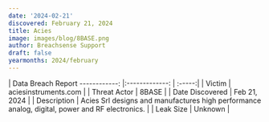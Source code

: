 ```yaml
---
date: '2024-02-21'
discovered: February 21, 2024
title: Acies
image: images/blog/8BASE.png
author: Breachsense Support
draft: false
yearmonths: 2024/february
---
```



| Data Breach Report
------------:     |:-------------:    | :-----:|
| Victim      | aciesinstruments.com      | 
| Threat Actor      | 8BASE      | 
| Date Discovered      | Feb 21, 2024      | 
| Description      | Acies Srl designs and manufactures high performance analog, digital, power and RF electronics.      | 
| Leak Size      | Unknown      | 


